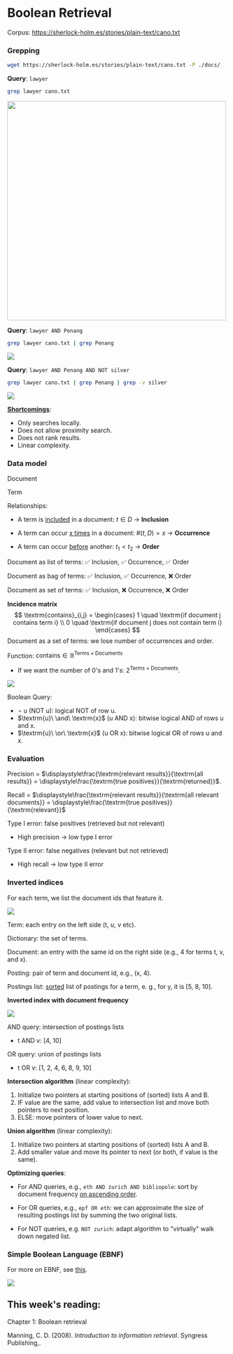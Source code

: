 # Boolean Retrieval

Corpus: https://sherlock-holm.es/stories/plain-text/cano.txt

### Grepping

```bash
wget https://sherlock-holm.es/stories/plain-text/cano.txt -P ./docs/
```



**Query**: `lawyer`

```bash
grep lawyer cano.txt
```

<img src="./imgs/grep-lawyer.png" width="500">

**Query**: `lawyer AND Penang`

```bash
grep lawyer cano.txt | grep Penang
```

<img src="./imgs/grep-lawyer-penang.png">

**Query**: `lawyer AND Penang AND NOT silver`

```bash
grep lawyer cano.txt | grep Penang | grep -v silver
```

<img src="./imgs/grep-lawyer-penang-silver.png">



**<u>Shortcomings</u>**:

- Only searches locally.
- Does not allow proximity search.
- Does not rank results.
- Linear complexity.



### Data model

Document

Term

Relationships:

- A term is <u>included</u> in a document: $t \in D$ $\rightarrow$ **Inclusion**

- A term can occur <u>x times</u> in a document: $\#(t, D) = x$ $\rightarrow$ **Occurrence**

- A term can occur <u>before</u> another: $t_1 < t_2$ $\rightarrow$ **Order**



Document as list of terms: :white_check_mark: Inclusion, :white_check_mark: Occurrence, :white_check_mark: Order

Document as bag of terms:  :white_check_mark: Inclusion, :white_check_mark: Occurrence, :x: Order 

Document as set of terms: :white_check_mark: Inclusion, :x: Occurrence, :x: Order 



**Incidence matrix**
$$
\textrm{contains}_{i,j} =
\begin{cases}
1 \quad \textrm{if document j contains term i} \\
0 \quad \textrm{if document j does not contain term i}
\end{cases}
$$
Document as a set of terms: we lose number of occurrences and order.

Function: $\textrm{contains} \in \mathbb{B}^{\textrm{Terms} \times \textrm{Documents}}$

- If we want the number of 0's and 1's: $2^{{\textrm{Terms} \times \textrm{Documents}}}$.



<img src="./imgs/incidence-matrix.png">

Boolean Query:

- $\neg\ \textrm{u}$ (NOT u): logical NOT of row u.
- $\textrm{u}\ \and\ \textrm{x}$ (u AND x): bitwise logical AND of rows u and x.
- $\textrm{u}\ \or\ \textrm{x}$ (u OR x): bitwise logical OR of rows u and x.

### Evaluation

Precision = $\displaystyle\frac{\textrm{relevant results}}{\textrm{all results}} = \displaystyle\frac{\textrm{true positives}}{\textrm{returned}}$.

Recall = $\displaystyle\frac{\textrm{relevant results}}{\textrm{all relevant documents}} = \displaystyle\frac{\textrm{true positives}}{\textrm{relevant}}$



Type I error: false positives (retrieved but not relevant)

- High precision $\rightarrow$ low type I error

Type II error: false negatives (relevant but not retrieved)

- High recall $\rightarrow$ low type II error

### Inverted indices

For each term, we list the document ids that feature it.

<img src="./imgs/inverted-index.png">

Term: each entry on the left side (t, u, v etc).

Dictionary: the set of terms.

Document: an entry with the same id on the right side (e.g., 4 for terms t, v, and x).

Posting: pair of term and document id, e.g., (x, 4).

Postings list: <u>sorted</u> list of postings for a term, e. g., for y, it is [5, 8, 10].



**Inverted index with document frequency**

<img src="./imgs/inverted-index-doc-freq.png">

AND query: intersection of postings lists

- t AND v: [4, 10]

OR query: union of postings lists 

- t OR v: [1, 2, 4, 6, 8, 9, 10]



**Intersection algorithm** (linear complexity):

1. Initialize two pointers at starting positions of (sorted) lists A and B.
2. IF value are the same, add value to intersection list and move both pointers to next position.
3. ELSE: move pointers of lower value to next.

**Union algorithm** (linear complexity):

1. Initialize two pointers at starting positions of (sorted) lists A and B.
2. Add smaller value and move its pointer to next (or both, if value is the same).



**Optimizing queries**:

- For AND queries, e.g., `eth AND zurich AND bibliopole`: sort by document frequency <u>on ascending order</u>.

- For OR queries, e.g., `epf OR eth`: we can approximate the size of resulting postings list by summing the two original lists.  

- For NOT queries, e.g. `NOT zurich`: adapt algorithm to "virtually" walk down negated list.



### Simple Boolean Language (EBNF)

For more on EBNF, see [this](https://en.wikipedia.org/wiki/Extended_Backus%E2%80%93Naur_form).

<img src="./imgs/simple-boolean-lang.png">

## This week's reading:

Chapter 1: Boolean retrieval

Manning, C. D. (2008). *Introduction to information retrieval*. Syngress Publishing,.
